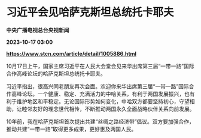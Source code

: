 # 习近平会见哈萨克斯坦总统托卡耶夫
**中央广播电视总台央视新闻**

**2023-10-17 03:00**

**https://www.stcn.com/article/detail/1005886.html**

10月17日上午，国家主席习近平在人民大会堂会见来华出席第三届“一带一路”国际合作高峰论坛的哈萨克斯坦总统托卡耶夫。

习近平指出，很高兴同老朋友再次会面。欢迎你来华出席第三届“一带一路”国际合作高峰论坛。一个健康、稳定、充满活力的中哈关系，有利于两国发展振兴，也有利于维护地区和平稳定。无论国际形势如何变化，中哈双方都要坚持初心，守望相助，让睦邻友好的理念世代相传，不断推动两国永久全面战略伙伴关系向前发展。

10年前，我在哈萨克斯坦首次提出共建“丝绸之路经济带”倡议。双方要加强合作，推动共建“一带一路”取得更多成果，更好惠及两国人民。